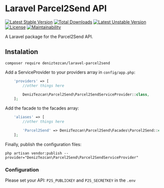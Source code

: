 # Laravel Parcel2Send API
[![Latest Stable Version](https://poser.pugx.org/deniztezcan/laravel-parcel2send/v/stable)](https://packagist.org/packages/deniztezcan/laravel-parcel2send) 
[![Total Downloads](https://poser.pugx.org/deniztezcan/laravel-parcel2send/downloads)](https://packagist.org/packages/deniztezcan/laravel-parcel2send) 
[![Latest Unstable Version](https://poser.pugx.org/deniztezcan/laravel-parcel2send/v/unstable)](https://packagist.org/packages/deniztezcan/laravel-parcel2send) 
[![License](https://poser.pugx.org/deniztezcan/laravel-parcel2send/license)](https://packagist.org/packages/deniztezcan/laravel-parcel2send)
[![Maintainability](https://api.codeclimate.com/v1/badges/9057b79855fcc029f989/maintainability)](https://codeclimate.com/github/deniztezcan/laravel-parcel2send/maintainability)

A Laravel package for the Parcel2Send API.

## Instalation
```
composer require deniztezcan/laravel-parcel2send
```

Add a ServiceProvider to your providers array in `config/app.php`:
```php
    'providers' => [
    	//other things here

    	DenizTezcan\Parcel2Send\Parcel2SendServiceProvider::class,
    ];
```

Add the facade to the facades array:
```php
    'aliases' => [
    	//other things here

    	'Parcel2Send' => DenizTezcan\Parcel2Send\Facades\Parcel2Send::class,
    ];
```

Finally, publish the configuration files:
```
php artisan vendor:publish --provider="DenizTezcan\Parcel2Send\Parcel2SendServiceProvider"
```

### Configuration
Please set your API: `P2S_PUBLICKEY` and `P2S_SECRETKEY` in the `.env`
